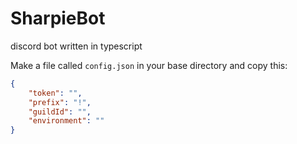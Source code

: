 # SharpieBot
discord bot written in typescript

Make a file called `config.json` in your base directory and copy this:

```json
{
    "token": "",
    "prefix": "!",
    "guildId": "",
    "environment": ""
}
```
